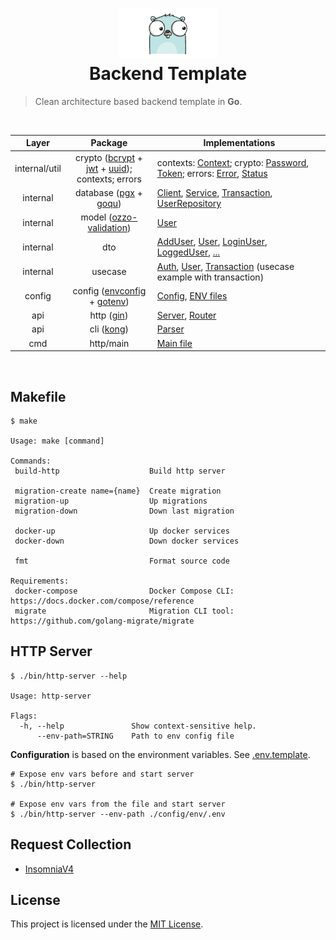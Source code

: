 <h1 align="center">
    <img height="80" src="./assets/gopher-icon.gif"><br>Backend Template
</h1>

> Clean architecture based backend template in **Go**.

<br>
<table align="center">
<thead>
<tr>
<th>Layer</th>
<th>Package</th>
<th>Implementations</th>
</tr>
</thead>
<tbody>

<tr>
<td align="center">internal/util</td>
<td align="center">crypto (<a href="https://pkg.go.dev/golang.org/x/crypto/bcrypt">bcrypt</a> + <a href="https://github.com/golang-jwt/jwt">jwt</a> + <a href="https://github.com/gofrs/uuid">uuid</a>);<br>contexts; errors</td>
<td>
    contexts: <a href="./internal/util/contexts/context.go">Context</a>;
    crypto: <a href="./internal/util/crypto/password.go">Password</a>, <a href="./internal/util/crypto/token.go">Token</a>;
    errors: <a href="./internal/util/errors/error.go">Error</a>, <a href="./internal/util/errors/status.go">Status</a>
</td>
</tr>

<tr>
<td align="center">internal</td>
<td align="center">database (<a href="https://github.com/jackc/pgx">pgx</a> + <a href="https://github.com/doug-martin/goqu">goqu</a>)</td>
<td>
    <a href="./internal/database/client.go">Client</a>, 
    <a href="./internal/database/service.go">Service</a>, 
    <a href="./internal/database/transaction.go">Transaction</a>, 
    <a href="./internal/database/repository/user.go">UserRepository</a>
</td>
</tr>

<tr>
<td align="center">internal</td>
<td align="center">model (<a href="https://github.com/go-ozzo/ozzo-validation">ozzo-validation</a>)</td>
<td><a href="./internal/model/user.go">User</a></td>
</tr>

<tr>
<td align="center">internal</td>
<td align="center">dto</td>
<td>
    <a href="./internal/dto/add_user.go">AddUser</a>,
    <a href="./internal/dto/user.go">User</a>,
    <a href="./internal/dto/login_user.go">LoginUser</a>,
    <a href="./internal/dto/logged_user.go">LoggedUser</a>,
    <a href="./internal/dto/">...</a>
</td>
</tr>

<tr>
<td align="center">internal</td>
<td align="center">usecase</td>
<td>
    <a href="./internal/usecase/auth.go">Auth</a>, 
    <a href="./internal/usecase/user.go">User</a>, 
    <a href="./internal/usecase/transaction.go">Transaction</a> (usecase example with transaction)
</td>
</tr>

<tr>
<td align="center">config</td>
<td align="center">config (<a href="https://github.com/kelseyhightower/envconfig">envconfig</a> + <a href="https://github.com/subosito/gotenv">gotenv</a>)</td>
<td>
    <a href="./config/config.go">Config</a>,
    <a href="./config/env">ENV files</a>
</td>
</tr>

<tr>
<td align="center">api</td>
<td align="center">http (<a href="https://github.com/gin-gonic/gin">gin</a>)</td>
<td>
    <a href="./api/http/server.go">Server</a>, 
    <a href="./api/http/router.go">Router</a>
</td>
</tr>

<tr>
<td align="center">api</td>
<td align="center">cli (<a href="https://github.com/alecthomas/kong">kong</a>)</td>
<td>
    <a href="./api/cli/cli.go">Parser</a>
</td>
</tr>

<tr>
<td align="center">cmd</td>
<td align="center">http/main</td>
<td><a href="./cmd/http/main.go">Main file</a></td>
</tr>

</tbody>
</table>
<br>

## Makefile

```shell
$ make

Usage: make [command]

Commands:
 build-http                    Build http server

 migration-create name={name}  Create migration
 migration-up                  Up migrations
 migration-down                Down last migration

 docker-up                     Up docker services
 docker-down                   Down docker services

 fmt                           Format source code

Requirements:
 docker-compose                Docker Compose CLI: https://docs.docker.com/compose/reference
 migrate                       Migration CLI tool: https://github.com/golang-migrate/migrate

```

## HTTP Server

```shell
$ ./bin/http-server --help

Usage: http-server

Flags:
  -h, --help               Show context-sensitive help.
      --env-path=STRING    Path to env config file
```

**Configuration** is based on the environment variables. See [.env.template](./config/env/.env.template).

```shell
# Expose env vars before and start server
$ ./bin/http-server

# Expose env vars from the file and start server
$ ./bin/http-server --env-path ./config/env/.env
```

## Request Collection
* [InsomniaV4](./assets/api-collection.insomnia-v4.json)

## License

This project is licensed under the [MIT License](https://github.com/pvarentsov/go-backend-template/blob/main/LICENSE).
